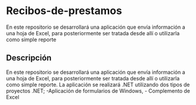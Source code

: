 # Recibos-de-prestamos
En este repositorio se desarrollará una aplicación que envía información a una hoja de Excel, para posteriormente ser tratada desde allí o utilizarla como simple reporte 

## Descripción
En este repositorio se desarrollará una aplicación que envía información a una hoja de Excel, para posteriormente ser tratada desde allí o utilizarla como simple reporte. La aplicación se realizará .NET utilizando dos tipos de proyectos .NET; -Aplicación de formularios de Windows, - Complemento de Excel
